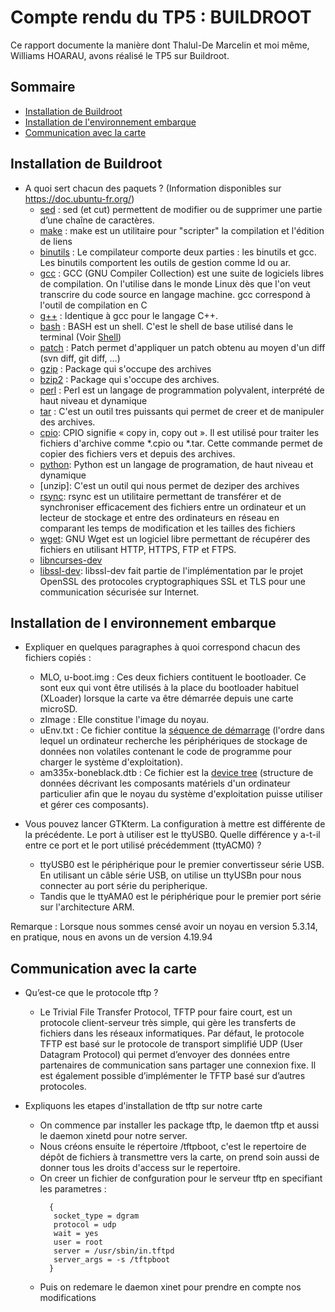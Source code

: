 # Compte rendu du TP5 :  BUILDROOT

Ce rapport documente la manière dont Thalul-De Marcelin et moi même, Williams HOARAU, avons réalisé le TP5 sur Buildroot.

## Sommaire

* [Installation de Buildroot](#installation-de-buildroot)
* [Installation de l'environnement embarque](#installation-de-l-environnement-embarque)
* [Communication avec la carte](#communication-avec-la-carte)


## Installation de Buildroot

- A quoi sert chacun des paquets ? (Information disponibles sur https://doc.ubuntu-fr.org/)
  - [sed](https://doc.ubuntu-fr.org/sed) : sed (et cut) permettent de modifier ou de supprimer une partie d’une chaîne de caractères. 
  - [make](https://doc.ubuntu-fr.org/make) : make est un utilitaire pour "scripter" la compilation et l'édition de liens
  - [binutils](https://doc.ubuntu-fr.org/tutoriel/compilation_croisee) : Le compilateur comporte deux parties : les binutils et gcc. Les binutils comportent les outils de gestion comme ld ou ar.
  - [gcc](https://doc.ubuntu-fr.org/gcc) : GCC (GNU Compiler Collection) est une suite de logiciels libres de compilation. On l'utilise dans le monde Linux dès que l'on veut transcrire du code source en langage machine. gcc correspond à l'outil de compilation en C
  - [g++](https://doc.ubuntu-fr.org/gcc) : Identique à gcc pour le langage C++.
  - [bash](https://doc.ubuntu-fr.org/bash) : BASH est un shell. C'est le shell de base utilisé dans le terminal (Voir [Shell](https://doc.ubuntu-fr.org/shell))
  - [patch](https://doc.ubuntu-fr.org/patch) : Patch permet d'appliquer un patch obtenu au moyen d'un diff (svn diff, git diff, …)
  - [gzip](https://doc.ubuntu-fr.org/archivage) : Package qui s'occupe des archives
  - [bzip2](https://doc.ubuntu-fr.org/tutoriel/reparer_une_archive_corrompue) : Package qui s'occupe des archives. 
  - [perl](https://www.perl.org/) : Perl est un langage de programmation polyvalent, interprété de haut niveau et dynamique
  - [tar](https://doc.ubuntu-fr.org/tar) : C'est un outil tres puissants qui permet de creer et de manipuler des archives.
  - [cpio](https://en.wikipedia.org/wiki/Cpio): CPIO signifie « copy in, copy out ». Il est utilisé pour traiter les fichiers d'archive comme *.cpio ou *.tar. Cette commande permet de copier des fichiers vers et depuis des archives.
  - [python](https://en.wikipedia.org/wiki/Python_(programming_language)): Python est un langage de programation, de haut niveau et dynamique
  - [unzip]: C'est un outil qui nous permet de deziper des archives
  - [rsync](https://en.wikipedia.org/wiki/Rsync): rsync est un utilitaire permettant de transférer et de synchroniser efficacement des fichiers entre un ordinateur et un lecteur de stockage et entre des ordinateurs en réseau en comparant les temps de modification et les tailles des fichiers
  - [wget](https://www.gnu.org/software/wget/): GNU Wget est un logiciel libre permettant de récupérer des fichiers en utilisant HTTP, HTTPS, FTP et FTPS.
  - [libncurses-dev](https://packages.ubuntu.com/focal/libncurses-dev)
  - [libssl-dev](https://packages.ubuntu.com/bionic/libssl-dev): libssl-dev fait partie de l'implémentation par le projet OpenSSL des protocoles cryptographiques SSL et TLS pour une communication sécurisée sur Internet.

## Installation de l environnement embarque

- Expliquer en quelques paragraphes à quoi correspond chacun des fichiers copiés :
  - MLO, u-boot.img : Ces deux fichiers contituent le bootloader. Ce sont eux qui vont être utilisés à la place du bootloader habituel (XLoader) lorsque la carte va être démarrée depuis une carte microSD.
  - zImage : Elle constitue l'image du noyau.
  - uEnv.txt : Ce fichier contitue la [séquence de démarrage](https://definir-tech.com/sequence-damorcage/#:~:text=La%20s%C3%A9quence%20de%20d%C3%A9marrage%20est,d'exploitation%20(OS).) (l'ordre dans lequel un ordinateur recherche les périphériques de stockage de données non volatiles contenant le code de programme pour charger le système d'exploitation).
  - am335x-boneblack.dtb : Ce fichier est la [device tree](https://en.wikipedia.org/wiki/Devicetree) (structure de données décrivant les composants matériels d'un ordinateur particulier afin que le noyau du système d'exploitation puisse utiliser et gérer ces composants).


- Vous pouvez lancer GTKterm. La configuration à mettre est différente de la précédente. Le port à utiliser
est le ttyUSB0. Quelle différence y a-t-il entre ce port et le port utilisé précédemment (ttyACM0) ?
  - ttyUSB0 est le périphérique pour le premier convertisseur série USB. En utilisant un câble série USB, on  utilise un ttyUSBn pour nous connecter au port série du peripherique.
  - Tandis que le ttyAMA0 est le périphérique pour le premier port série sur l'architecture ARM.

Remarque : Lorsque  nous sommes censé avoir un noyau en version 5.3.14, en pratique, nous en avons un de version 4.19.94

## Communication avec la carte

- Qu’est-ce que le protocole tftp ?
  - Le Trivial File Transfer Protocol, TFTP pour faire court, est un protocole client-serveur très simple, qui gère les transferts de fichiers dans les réseaux informatiques. Par défaut, le protocole TFTP est basé sur le protocole de transport simplifié UDP (User Datagram Protocol) qui permet d’envoyer des données entre partenaires de communication sans partager une connexion fixe. Il est également possible d’implémenter le TFTP basé sur d’autres protocoles.

- Expliquons les etapes d'installation de tftp sur notre carte
  - On commence par installer les package tftp, le daemon tftp et aussi le daemon xinetd pour notre server.
  - Nous créons ensuite le répertoire /tftpboot, c'est le repertoire de dépôt de fichiers à transmettre vers la carte, on prend soin aussi de donner tous les droits d'access sur le repertoire.
  - On creer un fichier de confguration pour le serveur tftp en specifiant les parametres :
    ```
      {
       socket_type = dgram
       protocol = udp
       wait = yes
       user = root
       server = /usr/sbin/in.tftpd
       server_args = -s /tftpboot
      }
    ```
  - Puis on redemare le daemon xinet pour prendre en compte nos modifications
